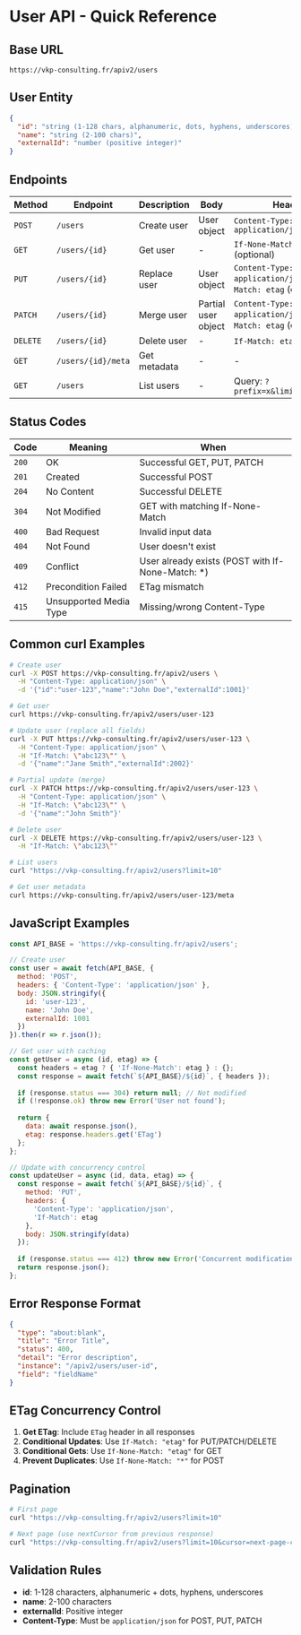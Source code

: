 # User API - Quick Reference

## Base URL
```
https://vkp-consulting.fr/apiv2/users
```

## User Entity
```json
{
  "id": "string (1-128 chars, alphanumeric, dots, hyphens, underscores)",
  "name": "string (2-100 chars)",
  "externalId": "number (positive integer)"
}
```

## Endpoints

| Method | Endpoint | Description | Body | Headers |
|--------|----------|-------------|------|---------|
| `POST` | `/users` | Create user | User object | `Content-Type: application/json` |
| `GET` | `/users/{id}` | Get user | - | `If-None-Match: etag` (optional) |
| `PUT` | `/users/{id}` | Replace user | User object | `Content-Type: application/json`, `If-Match: etag` (optional) |
| `PATCH` | `/users/{id}` | Merge user | Partial user object | `Content-Type: application/json`, `If-Match: etag` (optional) |
| `DELETE` | `/users/{id}` | Delete user | - | `If-Match: etag` (optional) |
| `GET` | `/users/{id}/meta` | Get metadata | - | - |
| `GET` | `/users` | List users | - | Query: `?prefix=x&limit=n&cursor=c` |

## Status Codes

| Code | Meaning | When |
|------|---------|------|
| `200` | OK | Successful GET, PUT, PATCH |
| `201` | Created | Successful POST |
| `204` | No Content | Successful DELETE |
| `304` | Not Modified | GET with matching If-None-Match |
| `400` | Bad Request | Invalid input data |
| `404` | Not Found | User doesn't exist |
| `409` | Conflict | User already exists (POST with If-None-Match: *) |
| `412` | Precondition Failed | ETag mismatch |
| `415` | Unsupported Media Type | Missing/wrong Content-Type |

## Common curl Examples

```bash
# Create user
curl -X POST https://vkp-consulting.fr/apiv2/users \
  -H "Content-Type: application/json" \
  -d '{"id":"user-123","name":"John Doe","externalId":1001}'

# Get user
curl https://vkp-consulting.fr/apiv2/users/user-123

# Update user (replace all fields)
curl -X PUT https://vkp-consulting.fr/apiv2/users/user-123 \
  -H "Content-Type: application/json" \
  -H "If-Match: \"abc123\"" \
  -d '{"name":"Jane Smith","externalId":2002}'

# Partial update (merge)
curl -X PATCH https://vkp-consulting.fr/apiv2/users/user-123 \
  -H "Content-Type: application/json" \
  -H "If-Match: \"abc123\"" \
  -d '{"name":"John Smith"}'

# Delete user
curl -X DELETE https://vkp-consulting.fr/apiv2/users/user-123 \
  -H "If-Match: \"abc123\""

# List users
curl "https://vkp-consulting.fr/apiv2/users?limit=10"

# Get user metadata
curl https://vkp-consulting.fr/apiv2/users/user-123/meta
```

## JavaScript Examples

```javascript
const API_BASE = 'https://vkp-consulting.fr/apiv2/users';

// Create user
const user = await fetch(API_BASE, {
  method: 'POST',
  headers: { 'Content-Type': 'application/json' },
  body: JSON.stringify({
    id: 'user-123',
    name: 'John Doe',
    externalId: 1001
  })
}).then(r => r.json());

// Get user with caching
const getUser = async (id, etag) => {
  const headers = etag ? { 'If-None-Match': etag } : {};
  const response = await fetch(`${API_BASE}/${id}`, { headers });
  
  if (response.status === 304) return null; // Not modified
  if (!response.ok) throw new Error('User not found');
  
  return {
    data: await response.json(),
    etag: response.headers.get('ETag')
  };
};

// Update with concurrency control
const updateUser = async (id, data, etag) => {
  const response = await fetch(`${API_BASE}/${id}`, {
    method: 'PUT',
    headers: {
      'Content-Type': 'application/json',
      'If-Match': etag
    },
    body: JSON.stringify(data)
  });
  
  if (response.status === 412) throw new Error('Concurrent modification');
  return response.json();
};
```

## Error Response Format
```json
{
  "type": "about:blank",
  "title": "Error Title",
  "status": 400,
  "detail": "Error description",
  "instance": "/apiv2/users/user-id",
  "field": "fieldName"
}
```

## ETag Concurrency Control

1. **Get ETag**: Include `ETag` header in all responses
2. **Conditional Updates**: Use `If-Match: "etag"` for PUT/PATCH/DELETE
3. **Conditional Gets**: Use `If-None-Match: "etag"` for GET
4. **Prevent Duplicates**: Use `If-None-Match: "*"` for POST

## Pagination

```bash
# First page
curl "https://vkp-consulting.fr/apiv2/users?limit=10"

# Next page (use nextCursor from previous response)
curl "https://vkp-consulting.fr/apiv2/users?limit=10&cursor=next-page-cursor"
```

## Validation Rules

- **id**: 1-128 characters, alphanumeric + dots, hyphens, underscores
- **name**: 2-100 characters
- **externalId**: Positive integer
- **Content-Type**: Must be `application/json` for POST, PUT, PATCH
